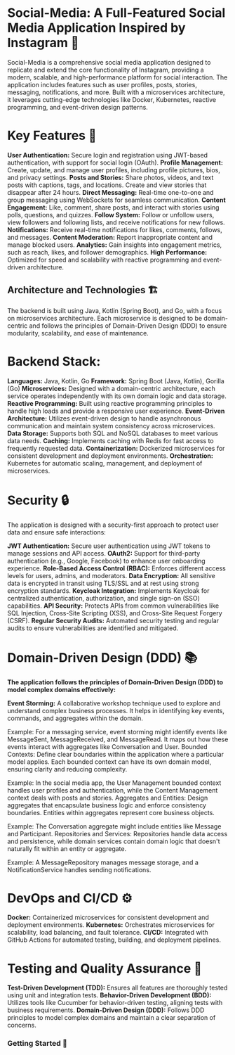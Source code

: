 # Social-Media: A Full-Featured Social Media Application Inspired by Instagram 🌟
Social-Media is a comprehensive social media application designed to replicate and extend the core functionality of Instagram, providing a modern, scalable, and high-performance platform for social interaction. The application includes features such as user profiles, posts, stories, messaging, notifications, and more. Built with a microservices architecture, it leverages cutting-edge technologies like Docker, Kubernetes, reactive programming, and event-driven design patterns.

# Key Features 🚀
**User Authentication:** Secure login and registration using JWT-based authentication, with support for social login (OAuth).
**Profile Management:** Create, update, and manage user profiles, including profile pictures, bios, and privacy settings.
**Posts and Stories:** Share photos, videos, and text posts with captions, tags, and locations. Create and view stories that disappear after 24 hours.
**Direct Messaging:** Real-time one-to-one and group messaging using WebSockets for seamless communication.
**Content Engagement:** Like, comment, share posts, and interact with stories using polls, questions, and quizzes.
**Follow System:** Follow or unfollow users, view followers and following lists, and receive notifications for new follows.
**Notifications:** Receive real-time notifications for likes, comments, follows, and messages.
**Content Moderation:** Report inappropriate content and manage blocked users.
**Analytics:** Gain insights into engagement metrics, such as reach, likes, and follower demographics.
**High Performance:** Optimized for speed and scalability with reactive programming and event-driven architecture.
## Architecture and Technologies 🏗️
The backend is built using Java, Kotlin (Spring Boot), and Go, with a focus on microservices architecture. Each microservice is designed to be domain-centric and follows the principles of Domain-Driven Design (DDD) to ensure modularity, scalability, and ease of maintenance.

# Backend Stack:
**Languages:** Java, Kotlin, Go
**Framework:** Spring Boot (Java, Kotlin), Gorilla (Go)
**Microservices:** Designed with a domain-centric architecture, each service operates independently with its own domain logic and data storage.
**Reactive Programming:** Built using reactive programming principles to handle high loads and provide a responsive user experience.
**Event-Driven Architecture:** Utilizes event-driven design to handle asynchronous communication and maintain system consistency across microservices.
**Data Storage:** Supports both SQL and NoSQL databases to meet various data needs.
**Caching:** Implements caching with Redis for fast access to frequently requested data.
**Containerization:** Dockerized microservices for consistent development and deployment environments.
**Orchestration:** Kubernetes for automatic scaling, management, and deployment of microservices.
# Security 🔒
The application is designed with a security-first approach to protect user data and ensure safe interactions:

**JWT Authentication:** Secure user authentication using JWT tokens to manage sessions and API access.
**OAuth2:** Support for third-party authentication (e.g., Google, Facebook) to enhance user onboarding experience.
**Role-Based Access Control (RBAC):** Enforces different access levels for users, admins, and moderators.
**Data Encryption:** All sensitive data is encrypted in transit using TLS/SSL and at rest using strong encryption standards.
**Keycloak Integration:** Implements Keycloak for centralized authentication, authorization, and single sign-on (SSO) capabilities.
**API Security:** Protects APIs from common vulnerabilities like SQL Injection, Cross-Site Scripting (XSS), and Cross-Site Request Forgery (CSRF).
**Regular Security Audits:** Automated security testing and regular audits to ensure vulnerabilities are identified and mitigated.
# Domain-Driven Design (DDD) 📚
**The application follows the principles of Domain-Driven Design (DDD) to model complex domains effectively:**

**Event Storming:** A collaborative workshop technique used to explore and understand complex business processes. It helps in identifying key events, commands, and aggregates within the domain.

Example: For a messaging service, event storming might identify events like MessageSent, MessageReceived, and MessageRead. It maps out how these events interact with aggregates like Conversation and User.
Bounded Contexts: Define clear boundaries within the application where a particular model applies. Each bounded context can have its own domain model, ensuring clarity and reducing complexity.

Example: In the social media app, the User Management bounded context handles user profiles and authentication, while the Content Management context deals with posts and stories.
Aggregates and Entities: Design aggregates that encapsulate business logic and enforce consistency boundaries. Entities within aggregates represent core business objects.

Example: The Conversation aggregate might include entities like Message and Participant.
Repositories and Services: Repositories handle data access and persistence, while domain services contain domain logic that doesn't naturally fit within an entity or aggregate.

Example: A MessageRepository manages message storage, and a NotificationService handles sending notifications.
# DevOps and CI/CD ⚙️
**Docker:** Containerized microservices for consistent development and deployment environments.
**Kubernetes:** Orchestrates microservices for scalability, load balancing, and fault tolerance.
**CI/CD:** Integrated with GitHub Actions for automated testing, building, and deployment pipelines.
# Testing and Quality Assurance 🧪
**Test-Driven Development (TDD):** Ensures all features are thoroughly tested using unit and integration tests.
**Behavior-Driven Development (BDD):** Utilizes tools like Cucumber for behavior-driven testing, aligning tests with business requirements.
**Domain-Driven Design (DDD):** Follows DDD principles to model complex domains and maintain a clear separation of concerns.
### Getting Started 🎉
